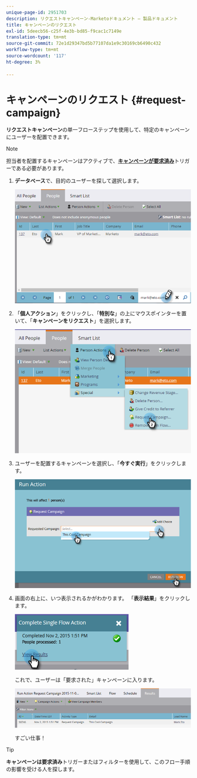 ```yaml
---
unique-page-id: 2951703
description: リクエストキャンペーン-Marketoドキュメント — 製品ドキュメント
title: キャンペーンのリクエスト
exl-id: 5deecb56-c25f-4e3b-bd85-f9cac1c7149e
translation-type: tm+mt
source-git-commit: 72e1d29347bd5b77107da1e9c30169cb6490c432
workflow-type: tm+mt
source-wordcount: '117'
ht-degree: 3%

---
```


# キャンペーンのリクエスト {#request-campaign}

**リクエストキャンペーン**&#x200B;の単一フローステップを使用して、特定のキャンペーンにユーザーを配置できます。

>[!NOTE]
>
>担当者を配置するキャンペーンはアクティブで、**[キャンペーンが要求済み](/help/marketo/product-docs/core-marketo-concepts/smart-campaigns/using-smart-campaigns/setting-up-a-trigger-smart-campaign-for-sales-using-campaign-is-requested.md)**&#x200B;トリガーである必要があります。

1. **データベース**&#x200B;で、目的のユーザーを探して選択します。

   ![](assets/one-5.png)

1. 「**個人アクション**」をクリックし、「**特別な**」の上にマウスポインターを置いて、「**キャンペーンをリクエスト**」を選択します。

   ![](assets/two-5.png)

1. ユーザーを配置するキャンペーンを選択し、「**今すぐ実行**」をクリックします。

   ![](assets/three-4.png)

1. 画面の右上に、いつ表示されるかがわかります。 「**表示結果**」をクリックします。

   ![](assets/four-4.png)

   これで、ユーザーは「要求された」キャンペーンに入ります。

   ![](assets/five-1.png)

   すごい仕事！

>[!TIP]
>
>**キャンペーンは要求済み**&#x200B;トリガーまたはフィルターを使用して、このフロー手順の影響を受ける人を探します。
